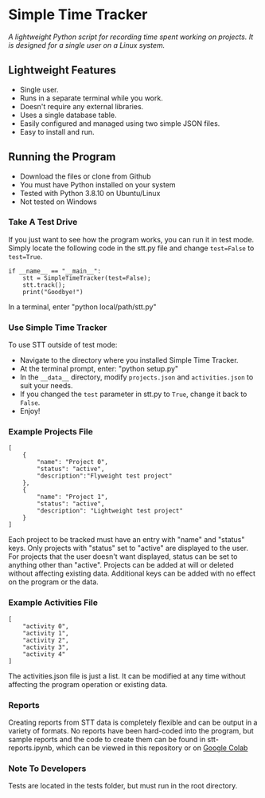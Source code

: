 # Simple Time Tracker

*A lightweight Python script for recording time spent working on projects. It is designed for a single user on a Linux system.* 

## Lightweight Features
- Single user.
- Runs in a separate terminal while you work.
- Doesn't require any external libraries.
- Uses a single database table.
- Easily configured and managed using two simple JSON files.
- Easy to install and run.

## Running the Program
- Download the files or clone from Github
- You must have Python installed on your system
- Tested with Python 3.8.10 on Ubuntu/Linux
- Not tested on Windows

### Take A Test Drive
If you just want to see how the program works, you can run it in test mode. Simply locate the following code in the stt.py file and change  `test=False` to `test=True`.
```
if __name__ == "__main__":
    stt = SimpleTimeTracker(test=False);
    stt.track();
    print("Goodbye!")
```
In a terminal, enter "python local/path/stt.py"

### Use Simple Time Tracker
To use STT outside of test mode:
- Navigate to the directory where you installed Simple Time Tracker.
- At the terminal prompt, enter: "python setup.py"
- In the `__data__` directory, modify `projects.json` and `activities.json` to suit your needs.
- If you changed the `test` parameter in stt.py to `True`, change it back to `False`.
- Enjoy!

### Example Projects File
```
[
    {
        "name": "Project 0", 
        "status": "active",
        "description":"Flyweight test project"
    },
    {
        "name": "Project 1",
        "status": "active",
        "description": "Lightweight test project"
    }
]
```
Each project to be tracked must have an entry with "name" and "status" keys. Only projects with "status" set to "active" are displayed to the user. For projects that the user doesn't want displayed, status can be set to anything other than "active". Projects can be added at will or deleted without affecting existing data. Additional keys can be added with no effect on the program or the data.

### Example Activities File
```
[
    "activity 0",
    "activity 1",
    "activity 2",
    "activity 3",
    "activity 4"
]
```
The activities.json file is just a list. It can be modified at any time without affecting the program operation or existing data.

### Reports
Creating reports from STT data is completely flexible and can be output in a variety of formats. No reports have been hard-coded into the program, but sample reports and the code to create them can be found in stt-reports.ipynb, which can be viewed in this repository or on [Google Colab](https://colab.research.google.com/drive/1Q1hwEd0YKXMVSqGoksvXiFHHt1b7UmYx?usp=sharing)

### Note To Developers
Tests are located in the tests folder, but must run in the root directory.